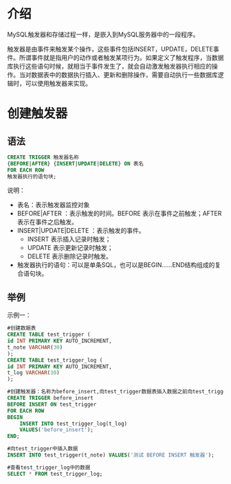 # 介绍

MySQL触发器和存储过程一样，是嵌入到MySQL服务器中的一段程序。

触发器是由事件来触发某个操作，这些事件包括INSERT，UPDATE，DELETE事件。所谓事件就是指用户的动作或者触发某项行为。如果定义了触发程序，当数据库执行这些语句时候，就相当于事件发生了，就会自动激发触发器执行相应的操作。当对数据表中的数据执行插入、更新和删除操作，需要自动执行一些数据库逻辑时，可以使用触发器来实现。

# 创建触发器

## 语法

```sql
CREATE TRIGGER 触发器名称
{BEFORE|AFTER} {INSERT|UPDATE|DELETE} ON 表名
FOR EACH ROW
触发器执行的语句块;
```

说明：

- 表名：表示触发器监控对象
- BEFORE|AFTER ：表示触发的时间。BEFORE 表示在事件之前触发；AFTER 表示在事件之后触发。
- INSERT|UPDATE|DELETE ：表示触发的事件。
  - INSERT 表示插入记录时触发；
  - UPDATE 表示更新记录时触发；
  - DELETE 表示删除记录时触发。
- 触发器执行的语句：可以是单条SQL，也可以是BEGIN……END结构组成的复合语句块。

## 举例

示例一：

```sql
#创建数据表
CREATE TABLE test_trigger (
id INT PRIMARY KEY AUTO_INCREMENT,
t_note VARCHAR(30)
);
CREATE TABLE test_trigger_log (
id INT PRIMARY KEY AUTO_INCREMENT,
t_log VARCHAR(30)
);

#创建触发器：名称为before_insert,向test_trigger数据表插入数据之前向test_trigger_log数据表中插入before_insert的日志信息。
CREATE TRIGGER before_insert
BEFORE INSERT ON test_trigger
FOR EACH ROW
BEGIN
	INSERT INTO test_trigger_log(t_log)
	VALUES('before_insert');
END;

#向test_trigger中插入数据
INSERT INTO test_trigger(t_note) VALUES('测试 BEFORE INSERT 触发器');

#查看test_trigger_log中的数据
SELECT * FROM test_trigger_log;
```

